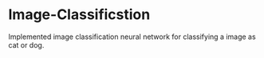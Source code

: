 # Image-Classificstion
Implemented image classification neural network for classifying a image as cat or dog.
